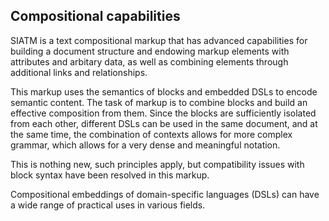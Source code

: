 
## Compositional capabilities

SIATM is a text compositional markup that has advanced capabilities for building a document structure and endowing markup elements with attributes and arbitary data, as well as combining elements through additional links and relationships.

This markup uses the semantics of blocks and embedded DSLs to encode semantic content. The task of markup is to combine blocks and build an effective composition from them.
Since the blocks are sufficiently isolated from each other, different DSLs can be used in the same document, and at the same time, the combination of contexts allows for more complex grammar, which allows for a very dense and meaningful notation.

This is nothing new, such principles apply, but compatibility issues with block syntax have been resolved in this markup.

Compositional embeddings of domain-specific languages (DSLs) can have a wide range of practical uses in various fields. 